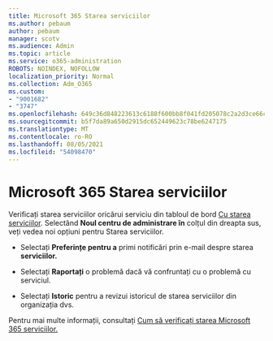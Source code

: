 ```yaml
---
title: Microsoft 365 Starea serviciilor
ms.author: pebaum
author: pebaum
manager: scotv
ms.audience: Admin
ms.topic: article
ms.service: o365-administration
ROBOTS: NOINDEX, NOFOLLOW
localization_priority: Normal
ms.collection: Adm_O365
ms.custom:
- "9001682"
- "3747"
ms.openlocfilehash: 649c36d848223613c6188f600bb8f041fd205078c2a2d3ce66cb3387a4f84bd7
ms.sourcegitcommit: b5f7da89a650d2915dc652449623c78be6247175
ms.translationtype: MT
ms.contentlocale: ro-RO
ms.lasthandoff: 08/05/2021
ms.locfileid: "54098470"
---
```

# <a name="microsoft-365-service-health"></a>Microsoft 365 Starea serviciilor


Verificați starea serviciilor oricărui serviciu din tabloul de bord [Cu starea serviciilor](https://admin.microsoft.com/Adminportal/Home?source=applauncher#/servicehealth). Selectând **Noul centru de administrare în** colțul din dreapta sus, veți vedea noi opțiuni pentru Starea serviciilor.

- Selectați **Preferințe pentru a** primi notificări prin e-mail despre starea **serviciilor.**

- Selectați **Raportați** o problemă dacă vă confruntați cu o problemă cu serviciul.

- Selectați **Istoric** pentru a revizui istoricul de starea serviciilor din organizația dvs. 

Pentru mai multe informații, consultați [Cum să verificați starea Microsoft 365 serviciilor.](https://docs.microsoft.com/office365/enterprise/view-service-health) 